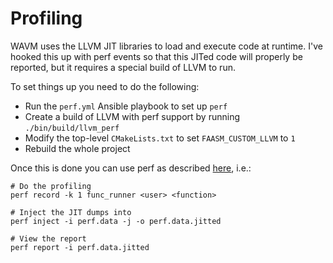 # Profiling

WAVM uses the LLVM JIT libraries to load and execute code at runtime. I've hooked this up with perf events so that
this JITed code will properly be reported, but it requires a special build of LLVM to run.

To set things up you need to do the following:

- Run the `perf.yml` Ansible playbook to set up `perf`
- Create a build of LLVM with perf support by running `./bin/build/llvm_perf`
- Modify the top-level `CMakeLists.txt` to set `FAASM_CUSTOM_LLVM` to `1`
- Rebuild the whole project

Once this is done you can use perf as described [here](https://lwn.net/Articles/633846/), i.e.:

```
# Do the profiling
perf record -k 1 func_runner <user> <function>

# Inject the JIT dumps into
perf inject -i perf.data -j -o perf.data.jitted

# View the report
perf report -i perf.data.jitted
```